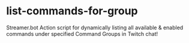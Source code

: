 # list-commands-for-group
Streamer.bot Action script for dynamically listing all available &amp; enabled commands under specified Command Groups in Twitch chat!
